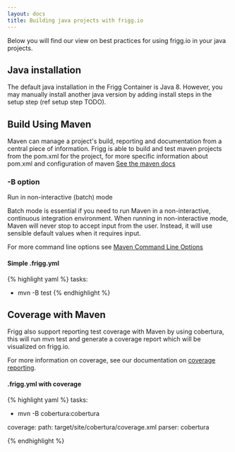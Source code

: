 ```yaml
---
layout: docs
title: Building java projects with frigg.io
---
```


Below you will find our view on best practices for using frigg.io
in your java projects.

## Java installation
The default java installation in the Frigg Container is Java 8. However, you may manually install
another java version by adding install steps in the setup step (ref setup step TODO).

## Build Using Maven
Maven can manage a project's build, reporting and documentation from a central piece of information.
Frigg is able to build and test maven projects from the pom.xml for the project,
for more specific information about pom.xml and configuration of maven
[See the maven docs](https://maven.apache.org/)

### -B option
Run in non-interactive (batch) mode

Batch mode is essential if you need to run Maven in a non-interactive, continuous integration environment.
When running in non-interactive mode, Maven will never stop to accept input from the user.
Instead, it will use sensible default values when it requires input.

For more command line options see [Maven Command Line Options](http://books.sonatype.com/mvnref-book/reference/running-sect-options.html)

#### Simple .frigg.yml
{% highlight yaml %}
tasks:
 - mvn -B test
{% endhighlight %}

## Coverage with Maven
Frigg also support reporting test coverage with Maven by using cobertura,
this will run mvn test and generate a coverage report which will be visualized on frigg.io.

For more information on coverage, see our documentation on [coverage reporting](/docs/coverage-reporting/).

#### .frigg.yml with coverage
{% highlight yaml %}
tasks:
 - mvn -B cobertura:cobertura

coverage:
  path: target/site/cobertura/coverage.xml
  parser: cobertura

{% endhighlight %}
